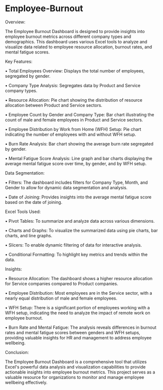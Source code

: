 # Employee-Burnout
Overview:


The Employee Burnout Dashboard is designed to provide insights into employee burnout metrics across different company types and demographics. This dashboard uses various Excel tools to analyze and visualize data related to employee resource allocation, burnout rates, and mental fatigue scores.


Key Features:


•	Total Employees Overview: Displays the total number of employees, segregated by gender.

•	Company Type Analysis: Segregates data by Product and Service company types.

•	Resource Allocation: Pie chart showing the distribution of resource allocation between Product and Service sectors.

•	Employee Count by Gender and Company Type: Bar chart illustrating the count of male and female employees in Product and Service sectors.

•	Employee Distribution by Work from Home (WFH) Setup: Pie chart indicating the number of employees with and without WFH setup.

•	Burn Rate Analysis: Bar chart showing the average burn rate segregated by gender.

•	Mental Fatigue Score Analysis: Line graph and bar charts displaying the average mental fatigue score over time, by gender, and by WFH setup.


Data Segmentation:

•	Filters: The dashboard includes filters for Company Type, Month, and Gender to allow for dynamic data segmentation and analysis.

•	Date of Joining: Provides insights into the average mental fatigue score based on the date of joining.

Excel Tools Used:

•	Pivot Tables: To summarize and analyze data across various dimensions.

•	Charts and Graphs: To visualize the summarized data using pie charts, bar charts, and line graphs.

•	Slicers: To enable dynamic filtering of data for interactive analysis.

•	Conditional Formatting: To highlight key metrics and trends within the data.

Insights:

•	Resource Allocation: The dashboard shows a higher resource allocation for Service companies compared to Product companies.

•	Employee Distribution: Most employees are in the Service sector, with a nearly equal distribution of male and female employees.

•	WFH Setup: There is a significant portion of employees working with a WFH setup, indicating the need to analyze the impact of remote work on employee burnout.

•	Burn Rate and Mental Fatigue: The analysis reveals differences in burnout rates and mental fatigue scores between genders and WFH setups, providing valuable insights for HR and management to address employee wellbeing.

Conclusion:

The Employee Burnout Dashboard is a comprehensive tool that utilizes Excel's powerful data analysis and visualization capabilities to provide actionable insights into employee burnout metrics. This project serves as a valuable resource for organizations to monitor and manage employee wellbeing effectively.



